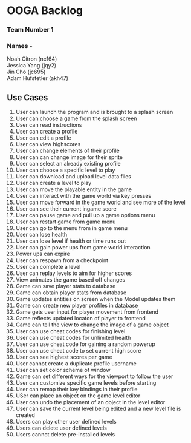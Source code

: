 # OOGA Backlog

### Team Number 1
### Names -
Noah Citron (nc164)  
Jessica Yang (jqy2)  
Jin Cho (jc695)  
Adam Hufstetler (akh47)  

## Use Cases
1. User can launch the program and is brought to a splash screen
1. User can choose a game from the splash screen
1. User can read instructions
1. User can create a profile
1. User can edit a profile
1. User can view highscores
1. User can change elements of their profile
2. User can can change image for their sprite
3. User can select an already existing profile
4. User can choose a specific level to play
5. User can download and upload level data files
6. User can create a level to play
7. User can move the playable entity in the game
8. User can interact with the game world via key presses
9. User can move forward in the game world and see more of the level
11. User can see their current ingame score
12. User can pause game and pull up a game options menu
13. User can restart game from game menu
14. User can go to the menu from in game menu
15. User can lose health 
16. User can lose level if health or time runs out
17. User can gain power ups from game world interaction
18. Power ups can expire
19. User can respawn from a checkpoint
20. User can complete a level
21. User can replay levels to aim for higher scores
22. View animates the game based off changes
23. Game can save player stats to database
24. Game can obtain player stats from database 
25. Game updates entities on screen when the Model updates them
26. Game can create new player profiles in database
27. Game gets user input for player movement from frontend
28. Game reflects updated locaton of player to frontend
29. Game can tell the view to change the image of a game object
30. User can use cheat codes for finishing level
31. User can use cheat codes for unlimited health
32. User can use cheat code for gaining a random powerup
33. User can use cheat code to set current high score
34. User can see highest scores per game
35. User cannot create a duplicate profile username
36. User can set color scheme of window
37. Game can set different ways for the viewport to follow the user
38. User can customize specific game levels before starting
39. User can remap their key bindings in their profile
40. USer can place an object on the game level editor
41. User can undo the placement of an object in the level editor
42. User can save the current level being edited and a new level file is created
43. Users can play other user defined levels
44. Users can delete user defined levels
45. Users cannot delete pre-installed levels

